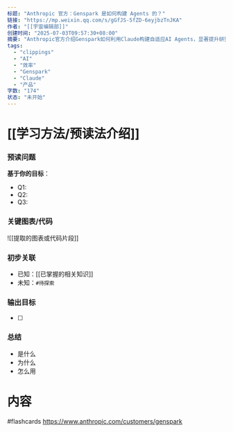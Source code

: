 ```yaml
---
标题: "Anthropic 官方：Genspark 是如何构建 Agents 的？"
链接: "https://mp.weixin.qq.com/s/gGfJS-5fZD-6eyjbzTnJKA"
作者: "[[宇宙编辑部]]"
创建时间: "2025-07-03T09:57:30+08:00"
摘要: "Anthropic官方介绍Genspark如何利用Claude构建自适应AI Agents，显著提升研究和工作效率。"
tags:
  - "clippings"
  - "AI"
  - "效率"
  - "Genspark"
  - "Claude"
  - "产品"
字数: "174"
状态: "未开始"
---
```

# [[学习方法/预读法介绍]]
### 预读问题  
**基于你的目标**：
- Q1: 
- Q2: 
- Q3:   

### 关键图表/代码  
![[提取的图表或代码片段]]
### 初步关联  
- 已知：[[已掌握的相关知识]]  
- 未知：`#待探索`  

### 输出目标
- [ ] 

### 总结
- 是什么
- 为什么
- 怎么用

# 内容
#flashcards
https://www.anthropic.com/customers/genspark